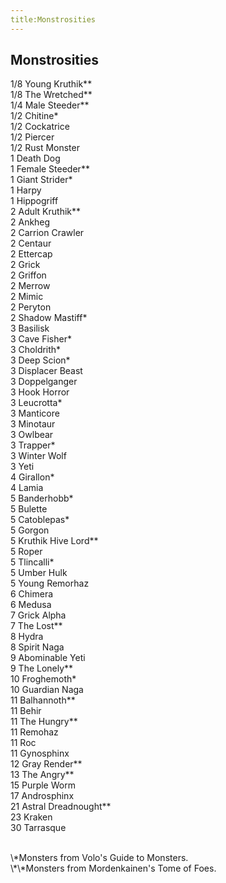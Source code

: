 ```yaml
---
title:Monstrosities
---
```


## Monstrosities

1/8 Young Kruthik\*\*<br/>
1/8 The Wretched\*\*<br/>
1/4 Male Steeder\*\*<br/>
1/2 Chitine\*<br/>
1/2 Cockatrice<br/>
1/2 Piercer<br/>
1/2 Rust Monster<br/>
1 Death Dog<br/>
1 Female Steeder\*\*<br/>
1 Giant Strider\*<br/>
1 Harpy<br/>
1 Hippogriff<br/>
2 Adult Kruthik\*\*<br/>
2 Ankheg<br/>
2 Carrion Crawler<br/>
2 Centaur<br/>
2 Ettercap<br/>
2 Grick<br/>
2 Griffon<br/>
2 Merrow<br/>
2 Mimic<br/>
2 Peryton<br/>
2 Shadow Mastiff\*<br/>
3 Basilisk<br/>
3 Cave Fisher\*<br/>
3 Choldrith\*<br/>
3 Deep Scion\*<br/>
3 Displacer Beast<br/>
3 Doppelganger<br/>
3 Hook Horror<br/>
3 Leucrotta\*<br/>
3 Manticore<br/>
3 Minotaur<br/>
3 Owlbear<br/>
3 Trapper\*<br/>
3 Winter Wolf<br/>
3 Yeti<br/>
4 Girallon\*<br/>
4 Lamia<br/>
5 Banderhobb\*<br/>
5 Bulette<br/>
5 Catoblepas\*<br/>
5 Gorgon<br/>
5 Kruthik Hive Lord\*\*<br/>
5 Roper<br/>
5 Tlincalli\*<br/>
5 Umber Hulk<br/>
5 Young Remorhaz<br/>
6 Chimera<br/>
6 Medusa<br/>
7 Grick Alpha<br/>
7 The Lost\*\*<br/>
8 Hydra<br/>
8 Spirit Naga<br/>
9 Abominable Yeti<br/>
9 The Lonely\*\*<br/>
10 Froghemoth\*<br/>
10 Guardian Naga<br/>
11 Balhannoth\*\*<br/>
11 Behir<br/>
11 The Hungry\*\*<br/>
11 Remohaz<br/>
11 Roc<br/>
11 Gynosphinx<br/>
12 Gray Render\*\*<br/>
13 The Angry\*\*<br/>
15 Purple Worm<br/>
17 Androsphinx<br/>
21 Astral Dreadnought\*\*<br/>
23 Kraken<br/>
30 Tarrasque<br/>

<br/>
\*Monsters from Volo's Guide to Monsters.<br/>
\*\*Monsters from Mordenkainen's Tome of Foes.

